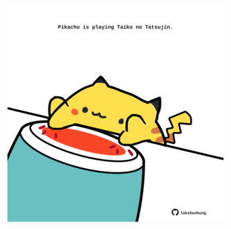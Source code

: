 <!-- built at 18/10/2024, 06:00:53 UTC -->
<p align="center">
  <img width="500" height="500" src="./ReadmeImage.svg">
</p>
